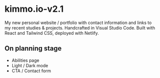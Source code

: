 # kimmo.io-v2.1

My new personal website / portfolio with contact information and links to my recent studies & projects. Handcrafted in Visual Studio Code. Built with React and Tailwind CSS, deployed with Netlify.


## On planning stage

- Abilities page
- Light / Dark mode
- CTA / Contact form
